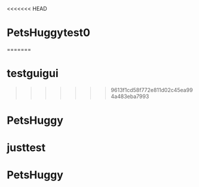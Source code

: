 <<<<<<< HEAD
# PetsHuggytest0
=======
# testguigui
>>>>>>> 9613f1cd58f772e811d02c45ea994a483eba7993
# PetsHuggy
# justtest
# PetsHuggy
